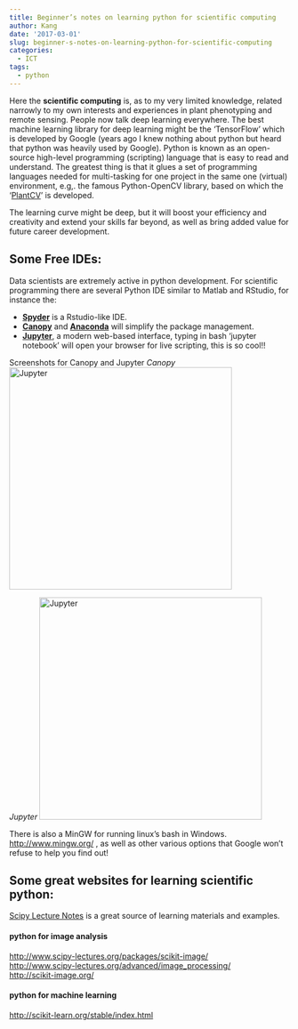 ```yaml
---
title: Beginner’s notes on learning python for scientific computing
author: Kang
date: '2017-03-01'
slug: beginner-s-notes-on-learning-python-for-scientific-computing
categories:
  - ICT
tags:
  - python
---
```



Here the **scientific computing** is, as to my very limited knowledge, related narrowly to my own interests and experiences in plant phenotyping and remote sensing. People now talk deep learning everywhere. The best machine learning library for deep learning might be the ‘TensorFlow’ which is developed by Google (years ago I knew nothing about python but heard that python was heavily used by Google). Python is known as an open-source high-level programming (scripting) language that is easy to read and understand. The greatest thing is that it glues a set of programming languages needed for multi-tasking for one project in the same one (virtual) environment, e.g,. the famous Python-OpenCV library, based on which the ‘[PlantCV](https://github.com/danforthcenter/plantcv)’ is developed. 

The learning curve might be deep, but it will boost your efficiency and creativity and extend your skills far beyond, as well as bring added value for future career development.

## Some Free IDEs:
Data scientists are extremely active in python development. For scientific programming there are several Python IDE similar to Matlab and RStudio, for instance the: 

- **[Spyder](https://github.com/spyder-ide/spyder)** is a Rstudio-like IDE.
- **[Canopy](https://www.enthought.com/)** and **[Anaconda](https://www.anaconda.com/download/)** will simplify the package management.
- **[Jupyter](http://jupyter.org/)**, a modern web-based interface, typing in bash ‘jupyter notebook’ will open your browser for live scripting, this is so cool!!

Screenshots for Canopy and Jupyter
*Canopy*
<img src="https://i.imgur.com/RnEiz3P.png" alt="Jupyter" width="400"/>    

*Jupyter*
<img src="https://i.imgur.com/lJO7Mj6.png" alt="Jupyter" width="400"/>    

There is also a MinGW for running linux’s bash in Windows. http://www.mingw.org/ , as well as other various options that Google won’t refuse to help you find out!

## Some great websites for learning scientific python: 
[Scipy Lecture Notes](http://www.scipy-lectures.org/) is a great source of learning materials and examples.

#### python for image analysis
http://www.scipy-lectures.org/packages/scikit-image/    
http://www.scipy-lectures.org/advanced/image_processing/    
http://scikit-image.org/

#### python for machine learning
http://scikit-learn.org/stable/index.html
